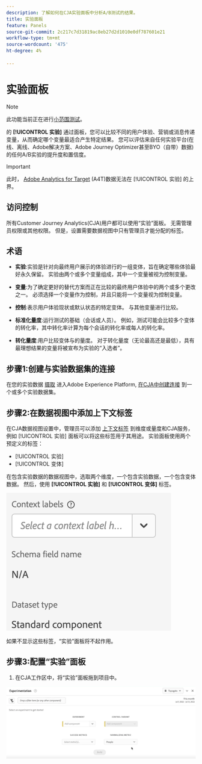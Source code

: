 ```yaml
---
description: 了解如何在CJA实验面板中分析A/B测试的结果。
title: 实验面板
feature: Panels
source-git-commit: 2c217c7d31819ac8eb27d2d1010e0df787601e21
workflow-type: tm+mt
source-wordcount: '475'
ht-degree: 4%

---
```



# 实验面板

>[!NOTE]
>
>此功能当前正在进行[小范围测试](/help/release-notes/releases.md)。

的 **[!UICONTROL 实验]** 通过面板，您可以比较不同的用户体验、营销或消息传递变量，从而确定哪个变量最适合产生特定结果。 您可以评估来自任何实验平台(在线、离线、Adobe解决方案、Adobe Journey Optimizer甚至BYO（自带）数据)的任何A/B实验的提升度和置信度。

>[!IMPORTANT]
>
>此时， [Adobe Analytics for Target](https://experienceleague.adobe.com/docs/target/using/integrate/a4t/a4t.html?lang=zh-Hans) (A4T)数据无法在 [!UICONTROL 实验] 的上界。

## 访问控制

所有Customer Journey Analytics(CJA)用户都可以使用“实验”面板。 无需管理员权限或其他权限。 但是，设置需要数据视图中只有管理员才能分配的标签。

## 术语

* **实验**:实验是针对向最终用户展示的体验进行的一组变体，旨在确定哪些体验最好永久保留。 实验由两个或多个变量组成，其中一个变量被视为控制变量。

* **变量**:为了确定更好的替代方案而正在比较的最终用户体验中的两个或多个更改之一。 必须选择一个变量作为控制，并且只能将一个变量视为控制变量。

* **控制**:表示用户体验现状或默认状态的特定变体。 与其他变量进行比较。

* **标准化量度**:运行测试的基础（会话或人员）。 例如，测试可能会比较多个变体的转化率，其中转化率计算为每个会话的转化率或每人的转化率。

* **转化量度**:用户比较变体与的量度。 对于转化量度（无论最高还是最低），具有最理想结果的变量将被宣布为实验的“入选者”。

## 步骤1:创建与实验数据集的连接

在您的实验数据 [摄取](https://experienceleague.adobe.com/docs/experience-platform/ingestion/home.html?lang=en) 进入Adobe Experience Platform, [在CJA中创建连接](/help/connections/create-connection.md) 到一个或多个实验数据集。

## 步骤2:在数据视图中添加上下文标签

在CJA数据视图设置中，管理员可以添加 [上下文标签](/help/data-views/component-settings/overview.md) 到维度或量度和CJA服务，例如 [!UICONTROL 实验] 面板可以将这些标签用于其用途。 实验面板使用两个预定义的标签：

* [!UICONTROL 实验]
* [!UICONTROL 变体]

在包含实验数据的数据视图中，选取两个维度，一个包含实验数据，一个包含变体数据。 然后，使用 **[!UICONTROL 实验]** 和 **[!UICONTROL 变体]** 标签。

![上下文标签](assets/context-label.png)

如果不显示这些标签，“实验”面板将不起作用。

## 步骤3:配置“实验”面板

1. 在CJA工作区中，将“实验”面板拖到项目中。

![实验面板](assets/experiment.png)





